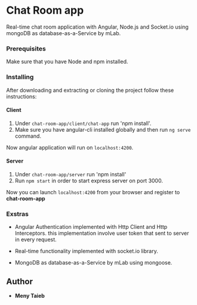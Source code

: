 # Chat Room app
Real-time chat room application with Angular, Node.js and Socket.io using mongoDB as database-as-a-Service by mLab.

### Prerequisites

Make sure that you have Node and npm installed.

### Installing

After downloading and extracting or cloning the project follow these instructions:


#### Client

  1. Under `chat-room-app/client/chat-app` run 'npm install'.
  2. Make sure you have angular-cli installed globally and then run `ng serve` command.
  
Now angular application will run on `localhost:4200`.

#### Server

  1. Under `chat-room-app/server` run 'npm install'
  2. Run `npm start` in order to start express server on port 3000.


Now you can launch `localhost:4200` from your browser and register to **chat-room-app** 


### Exstras

* Angular Authentication implemented with Http Client and Http Interceptors. this implementation involve user token that sent to server in every request.

* Real-time functionality implemented with socket.io library.

* MongoDB as database-as-a-Service by mLab using mongoose.

## Author

* **Meny Taieb**

